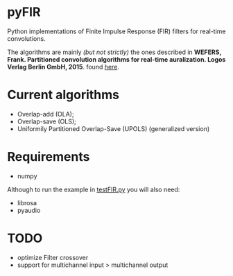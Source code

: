 # pyFIR
Python implementations of Finite Impulse Response (FIR) filters for real-time convolutions.

The algorithms are mainly *(but not strictly)* the ones described in **WEFERS, Frank. Partitioned convolution algorithms for real-time auralization. Logos Verlag Berlin GmbH, 2015**. found [here](http://publications.rwth-aachen.de/record/466561/files/466561.pdf?subformat=pdfa&version=1).


# Current algorithms 
- Overlap-add (OLA);
- Overlap-save (OLS);
- Uniformily Partitioned Overlap-Save (UPOLS) (generalized version)

# Requirements
- numpy 

Although to run the example in [testFIR.py](https://github.com/davircarvalho/pyFIR/blob/main/testFIR.py) you will also need:
- librosa
- pyaudio

# TODO
- optimize Filter crossover
- support for multichannel input > multichannel output
